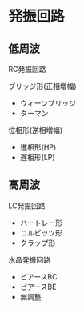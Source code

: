 # 発振回路

## 低周波
RC発振回路

ブリッジ形(正相増幅)
- ウィーンブリッジ
- ターマン

位相形(逆相増幅)
- 進相形(HP)
- 遅相形(LP)



## 高周波
LC発振回路
- ハートレー形
- コルピッツ形
- クラップ形

水晶発振回路
- ピアースBC
- ピアースBE
- 無調整


